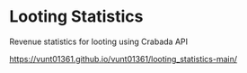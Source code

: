 # Looting Statistics

Revenue statistics for looting using Crabada API

https://vunt01361.github.io/vunt01361/looting_statistics-main/
